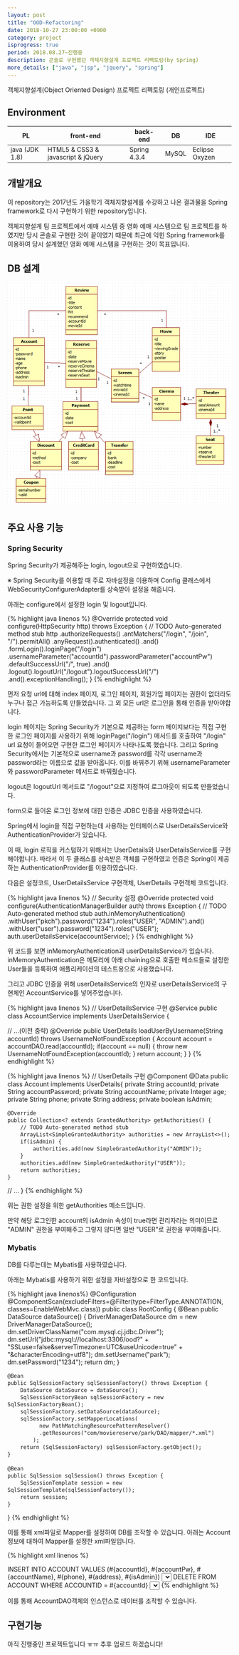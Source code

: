 ```yaml
---
layout: post
title: "OOD-Refactoring"
date: 2018-10-27 23:00:00 +0900
category: project
isprogress: true
period: 2018.08.27~진행중
description: 콘솔로 구현했던 객체지향설계 프로젝트 리펙토링(by Spring)
more_details: ["java", "jsp", "jquery", "spring"]
---
```


객체지향설계(Object Oriented Design) 프로젝트 리펙토링 (개인프로젝트)

## Environment

PL | front-end | back-end | DB | IDE
--- | --- | --- | --- | ---
java (JDK 1.8) | HTML5 & CSS3 & javascript & jQuery | Spring 4.3.4 | MySQL | Eclipse Oxyzen

## 개발개요

이 repository는 2017년도 가을학기 객체지향설계를 수강하고 나온 결과물을 Spring framework로 다시 구현하기 위한 repository입니다.

객체지향설계 팀 프로젝트에서 예매 시스템 중 영화 예매 시스템으로 팀 프로젝트를 하였지만 당시 콘솔로 구현한 것이 끝이였기 때문에 최근에 익힌 Spring framework를 이용하여 당시 설계했던 영화 예매 시스템을 구현하는 것이 목표입니다.


## DB 설계

![](/assets/img/project/OOD-Refactoring/class-diagram.PNG)

## 주요 사용 기능

### Spring Security

Spring Security가 제공해주는 login, logout으로 구현하였습니다.

※ Spring Security를 이용할 때 주로 자바설정을 이용하며 Config 클래스에서 WebSecurityConfigurerAdapter를 상속받아 설정을 해줍니다.

아래는 configure에서 설정한 login 및 logout입니다.

{% highlight java linenos %}
@Override
protected void configure(HttpSecurity http) throws Exception {
	// TODO Auto-generated method stub
	http
		.authorizeRequests()
		.antMatchers("/login", "/join", "/").permitAll()
		.anyRequest().authenticated()
		.and()
		.formLogin().loginPage("/login")
    .usernameParameter("accountId").passwordParameter("accountPw")
    .defaultSuccessUrl("/", true)
		.and()
		.logout().logoutUrl("/logout").logoutSuccessUrl("/")
		.and().exceptionHandling();
}
{% endhighlight %}

먼저 요청 url에 대해 index 페이지, 로그인 페이지, 회원가입 페이지는 권한이 없더라도 누구나 접근 가능하도록 만들었습니다. 그 외 모든 url은 로그인을 통해 인증을 받아야합니다.

login 페이지는 Spring Security가 기본으로 제공하는 form 페이지보다는 직접 구현한 로그인 페이지를 사용하기 위해 loginPage("/login") 메서드를 호출하여 "/login" url 요청이 들어오면 구현한 로그인 페이지가 나타나도록 했습니다. 그리고 Spring Security에서는 기본적으로 username과 password를 각각 username과 password라는 이름으로 값을 받아옵니다. 이를 바꿔주기 위해 usernameParameter와 passwordParameter 메서드로 바꿔줬습니다.

logout은 logoutUrl 메서드로 "/logout"으로 지정하여 로그아웃이 되도록 만들었습니다.

form으로 들어온 로그인 정보에 대한 인증은 JDBC 인증을 사용하였습니다.

Spring에서 login을 직접 구현하는데 사용하는 인터페이스로 UserDetailsService와 AuthenticationProvider가 있습니다.

이 때, login 로직을 커스텀하기 위해서는 UserDetails와 UserDetailsService를 구현해야합니다. 따라서 이 두 클래스를 상속받은 객체를 구현하였고 인증은 Spring이 제공하는 AuthenticationProvider를 이용하였습니다.

다음은 설정코드, UserDetailsService 구현객체, UserDetails 구현객체 코드입니다.

{% highlight java linenos %}
// Security 설정
@Override
protected void configure(AuthenticationManagerBuilder auth) throws Exception {
  // TODO Auto-generated method stub
  auth.inMemoryAuthentication()
    .withUser("pkch").password("1234").roles("USER", "ADMIN").and()
    .withUser("user").password("1234").roles("USER");  
  auth.userDetailsService(accountService);
}
{% endhighlight %}

위 코드를 보면 inMemoryAuthentication과 userDetailsService가 있습니다.
inMemoryAuthentication은 메모리에 아래 chaining으로 호출한 메소드들로 설정한 User들을 등록하여 애플리케이션의 테스트용으로 사용했습니다.

그리고 JDBC 인증을 위해 userDetailsService의 인자로 userDetailsService의 구현체인 AccountService를 넣어주었습니다.

{% highlight java linenos %}
// UserDetailsService 구현
@Service
public class AccountService implements UserDetailsService {

  // ...(이전 중략)
	@Override
	public UserDetails loadUserByUsername(String accountId)
  throws UsernameNotFoundException {
		Account account = accountDAO.read(accountId);
		if(account == null) {
			throw new UsernameNotFoundException(accountId);
		}
		return account;
	}
}
{% endhighlight %}

{% highlight java linenos %}
// UserDetails 구현
@Component
@Data
public class Account implements UserDetails{
	private String accountId;
	private String accountPassword;
	private String accountName;
	private Integer age;
	private String phone;
	private String address;
	private boolean isAdmin;

	@Override
	public Collection<? extends GrantedAuthority> getAuthorities() {
		// TODO Auto-generated method stub
		ArrayList<SimpleGrantedAuthority> authorities = new ArrayList<>();
		if(isAdmin) {
			authorities.add(new SimpleGrantedAuthority("ADMIN"));
		}
		authorities.add(new SimpleGrantedAuthority("USER"));
		return authorities;
	}
  // ...
}
{% endhighlight %}

위는 권한 설정을 위한 getAuthorities 메소드입니다.

만약 해당 로그인한 account의 isAdmin 속성이 true라면 관리자라는 의미이므로 "ADMIN" 권한을 부여해주고 그렇지 않다면 일반 "USER"로 권한을 부여해줍니다.

### Mybatis

DB를 다루는데는 Mybatis를 사용하였습니다.

아래는 Mybatis를 사용하기 위한 설정을 자바설정으로 한 코드입니다.

{% highlight java linenos%}
@Configuration
@ComponentScan(excludeFilters=@Filter(type=FilterType.ANNOTATION, classes=EnableWebMvc.class))
public class RootConfig {
	@Bean
	public DataSource dataSource() {
		DriverManagerDataSource dm = new DriverManagerDataSource();
		dm.setDriverClassName("com.mysql.cj.jdbc.Driver");
		dm.setUrl("jdbc:mysql://localhost:3306/ood?"
     + "SSLuse=false&serverTimezone=UTC&useUnicode=true"
     + "&characterEncoding=utf8");
		dm.setUsername("park");
		dm.setPassword("1234");
		return dm;
	}

	@Bean
	public SqlSessionFactory sqlSessionFactory() throws Exception {
		DataSource dataSource = dataSource();
		SqlSessionFactoryBean sqlSessionFactory = new SqlSessionFactoryBean();
		sqlSessionFactory.setDataSource(dataSource);
		sqlSessionFactory.setMapperLocations(
              new PathMatchingResourcePatternResolver()
              .getResources("com/moviereserve/park/DAO/mapper/*.xml")
            );
		return (SqlSessionFactory) sqlSessionFactory.getObject();
	}

	@Bean
	public SqlSession sqlSession() throws Exception {
		SqlSessionTemplate session = new SqlSessionTemplate(sqlSessionFactory());
		return session;
	}
}
{% endhighlight %}

이를 통해 xml파일로 Mapper를 설정하여 DB를 조작할 수 있습니다. 아래는 Account 정보에 대하여 Mapper를 설정한 xml파일입니다.

{% highlight xml linenos %}
<?xml version="1.0" encoding="UTF-8" ?>
<!DOCTYPE mapper
  PUBLIC "-//mybatis.org//DTD Mapper 3.0//EN"
  "http://mybatis.org/dtd/mybatis-3-mapper.dtd">
<mapper namespace="com.moviereserve.park.DAO.AccountDAO">
  <insert id="create">
  	INSERT INTO ACCOUNT VALUES
  	(#{accountId}, #{accountPw}, #{accountName},
  	#{phone}, #{address}, #{isAdmin})
  </insert>
  <select id="read" resultType="com.moviereserve.park.DTO.Account">
  	SELECT * FROM ACCOUNT WHERE ACCOUNTID = #{accountId}
  </select>
  <delete id="delete">
  	DELETE FROM ACCOUNT WHERE ACCOUNTID = #{accountId}
  </delete>
  <select id="login" resultType="com.moviereserve.park.DTO.Account">
  	SELECT * FROM ACCOUNT WHERE ACCOUNTID = #{accountId} and ACCOUNTPW = #{accountPw}
  </select>
</mapper>
{% endhighlight %}

이를 통해 AccountDAO객체의 인스턴스로 데이터를 조작할 수 있습니다.

## 구현기능

아직 진행중인 프로젝트입니다 ㅠㅠ 추후 업로드 하겠습니다!
